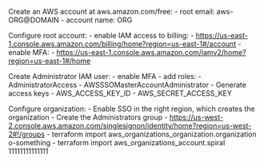 Create an AWS account at aws.amazon.com/free:
    - root email: aws-ORG@DOMAIN
    - account name: ORG

Configure root account:
    - enable IAM access to billing: 
        - https://us-east-1.console.aws.amazon.com/billing/home?region=us-east-1#/account
    - enable MFA:
        - https://us-east-1.console.aws.amazon.com/iamv2/home?region=us-east-1#/home

Create Administrator IAM user:
    - enable MFA
    - add roles:
        - AdministratorAccess
        - AWSSSOMasterAccountAdministrator
    - Generate access keys
        - AWS_ACCESS_KEY_ID
        - AWS_SECRET_ACCESS_KEY

Configure organization:
    - Enable SSO in the right region, which creates the organization
    - Create the Administrators group
        - https://us-west-2.console.aws.amazon.com/singlesignon/identity/home?region=us-west-2#!/groups
    - terraform import aws_organizations_organization.organization o-something
    - terraform import aws_organizations_account.spiral 11111111111111
